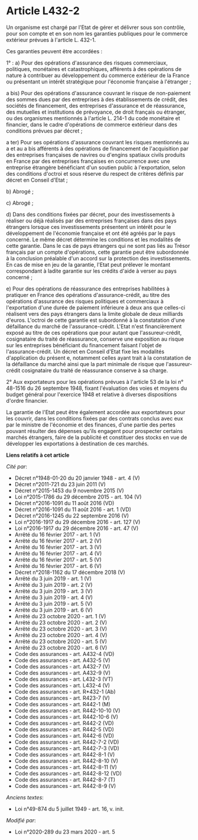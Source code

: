 # Article L432-2

Un organisme est chargé par l'Etat de gérer et délivrer sous son contrôle, pour son compte et en son nom les garanties
publiques pour le commerce extérieur prévues à l'article L. 432-1.

Ces garanties peuvent être accordées :

1° : a) Pour des opérations d'assurance des risques commerciaux, politiques, monétaires et catastrophiques, afférents à des
opérations de nature à contribuer au développement du commerce extérieur de la France ou présentant un intérêt stratégique
pour l'économie française à l'étranger ;

a bis) Pour des opérations d'assurance couvrant le risque de non-paiement des sommes dues par des entreprises à des
établissements de crédit, des sociétés de financement, des entreprises d'assurance et de réassurance, des mutuelles et
institutions de prévoyance, de droit français ou étranger, ou des organismes mentionnés à l'article L. 214-1 du code
monétaire et financier, dans le cadre d'opérations de commerce extérieur dans des conditions prévues par décret ;

a ter) Pour ses opérations d'assurance couvrant les risques mentionnés au a et au a bis afférents à des opérations de
financement de l'acquisition par des entreprises françaises de navires ou d'engins spatiaux civils produits en France par des
entreprises françaises en concurrence avec une entreprise étrangère bénéficiant d'un soutien public à l'exportation, selon
des conditions d'octroi et sous réserve du respect de critères définis par décret en Conseil d'Etat ;

b) Abrogé ;

c) Abrogé ;

d) Dans des conditions fixées par décret, pour des investissements à réaliser ou déjà réalisés par des entreprises françaises
dans des pays étrangers lorsque ces investissements présentent un intérêt pour le développement de l'économie française et
ont été agréés par le pays concerné. Le même décret détermine les conditions et les modalités de cette garantie. Dans le cas
de pays étrangers qui ne sont pas liés au Trésor français par un compte d'opérations, cette garantie peut être subordonnée à
la conclusion préalable d'un accord sur la protection des investissements. En cas de mise en jeu de la garantie, l'Etat peut
prélever le montant correspondant à ladite garantie sur les crédits d'aide à verser au pays concerné ;

e) Pour des opérations de réassurance des entreprises habilitées à pratiquer en France des opérations d'assurance-crédit, au
titre des opérations d'assurance des risques politiques et commerciaux à l'exportation d'une durée de paiement inférieure à
deux ans que celles-ci réalisent vers des pays étrangers dans la limite globale de deux milliards d'euros. L'octroi de cette
garantie est subordonné à la constatation d'une défaillance du marché de l'assurance-crédit. L'Etat n'est financièrement
exposé au titre de ces opérations que pour autant que l'assureur-crédit, cosignataire du traité de réassurance, conserve une
exposition au risque sur les entreprises bénéficiant du financement faisant l'objet de l'assurance-crédit. Un décret en
Conseil d'Etat fixe les modalités d'application du présent e, notamment celles ayant trait à la constatation de la
défaillance du marché ainsi que la part minimale de risque que l'assureur-crédit cosignataire du traité de réassurance
conserve à sa charge.

2° Aux exportateurs pour les opérations prévues à l'article 53 de la loi n° 48-1516 du 26 septembre 1948, fixant l'évaluation
des voies et moyens du budget général pour l'exercice 1948 et relative à diverses dispositions d'ordre financier.

La garantie de l'Etat peut être également accordée aux exportateurs pour les couvrir, dans les conditions fixées par des
contrats conclus avec eux par le ministre de l'économie et des finances, d'une partie des pertes pouvant résulter des
dépenses qu'ils engagent pour prospecter certains marchés étrangers, faire de la publicité et constituer des stocks en vue de
développer les exportations à destination de ces marchés.

**Liens relatifs à cet article**

_Cité par_:

  - Décret n°1948-01-20 du 20 janvier 1948 - art. 4 (V)
  - Décret n°2011-721 du 23 juin 2011 (V)
  - Décret n°2015-1453 du 9 novembre 2015 (V)
  - Loi n°2015-1786 du 29 décembre 2015 - art. 104 (V)
  - Décret n°2016-1091 du 11 août 2016 (VD)
  - Décret n°2016-1091 du 11 août 2016 - art. 1 (VD)
  - Décret n°2016-1245 du 22 septembre 2016 (V)
  - Loi n°2016-1917 du 29 décembre 2016 - art. 127 (V)
  - Loi n°2016-1917 du 29 décembre 2016 - art. 47 (V)
  - Arrêté du 16 février 2017 - art. 1 (V)
  - Arrêté du 16 février 2017 - art. 2 (V)
  - Arrêté du 16 février 2017 - art. 3 (V)
  - Arrêté du 16 février 2017 - art. 4 (V)
  - Arrêté du 16 février 2017 - art. 5 (V)
  - Arrêté du 16 février 2017 - art. 6 (V)
  - Décret n°2018-1162 du 17 décembre 2018 (V)
  - Arrêté du 3 juin 2019 - art. 1 (V)
  - Arrêté du 3 juin 2019 - art. 2 (V)
  - Arrêté du 3 juin 2019 - art. 3 (V)
  - Arrêté du 3 juin 2019 - art. 4 (V)
  - Arrêté du 3 juin 2019 - art. 5 (V)
  - Arrêté du 3 juin 2019 - art. 6 (V)
  - Arrêté du 23 octobre 2020 - art. 1 (V)
  - Arrêté du 23 octobre 2020 - art. 2 (V)
  - Arrêté du 23 octobre 2020 - art. 3 (V)
  - Arrêté du 23 octobre 2020 - art. 4 (V)
  - Arrêté du 23 octobre 2020 - art. 5 (V)
  - Arrêté du 23 octobre 2020 - art. 6 (V)
  - Code des assurances - art. A432-4 (VD)
  - Code des assurances - art. A432-5 (V)
  - Code des assurances - art. A432-7 (V)
  - Code des assurances - art. A432-9 (V)
  - Code des assurances - art. L432-3 (VT)
  - Code des assurances - art. L432-4 (V)
  - Code des assurances - art. R*432-1 (Ab)
  - Code des assurances - art. R423-7 (V)
  - Code des assurances - art. R442-1 (M)
  - Code des assurances - art. R442-10-10 (V)
  - Code des assurances - art. R442-10-6 (V)
  - Code des assurances - art. R442-2 (VD)
  - Code des assurances - art. R442-5 (VD)
  - Code des assurances - art. R442-6 (VD)
  - Code des assurances - art. R442-7-2 (VD)
  - Code des assurances - art. R442-7-3 (VD)
  - Code des assurances - art. R442-8-1 (V)
  - Code des assurances - art. R442-8-10 (V)
  - Code des assurances - art. R442-8-11 (V)
  - Code des assurances - art. R442-8-12 (VD)
  - Code des assurances - art. R442-8-7 (T)
  - Code des assurances - art. R442-8-9 (V)

_Anciens textes_:

  - Loi n°49-874 du 5 juillet 1949 - art. 16, v. init.

_Modifié par_:

  - Loi n°2020-289 du 23 mars 2020 - art. 5
